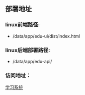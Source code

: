 ## 部署地址
### linux前端路径:
- /data/app/edu-ui/dist/index.html
### linux后端部署路径:
- /data/app/edu-api/

### 访问地址：
  [学习系统]( http://edu-dev.beckda.com:8090/)